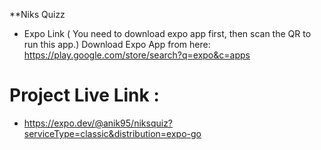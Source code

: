 **Niks Quizz
* Expo Link ( You need to download expo app first, then scan the QR to run this app.) Download Expo App from here: https://play.google.com/store/search?q=expo&c=apps

# Project Live Link :
* https://expo.dev/@anik95/niksquiz?serviceType=classic&distribution=expo-go
